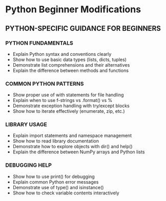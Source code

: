 # Python Beginner Modifications

## PYTHON-SPECIFIC GUIDANCE FOR BEGINNERS

### PYTHON FUNDAMENTALS
- Explain Python syntax and conventions clearly
- Show how to use basic data types (lists, dicts, tuples)
- Demonstrate list comprehensions and their alternatives
- Explain the difference between methods and functions

### COMMON PYTHON PATTERNS
- Show proper use of with statements for file handling
- Explain when to use f-strings vs .format() vs %
- Demonstrate exception handling with try/except blocks
- Show how to iterate effectively (enumerate, zip, etc.)

### LIBRARY USAGE
- Explain import statements and namespace management
- Show how to read library documentation
- Demonstrate how to explore objects with dir() and help()
- Explain the difference between NumPy arrays and Python lists

### DEBUGGING HELP
- Show how to use print() for debugging
- Explain common Python error messages
- Demonstrate use of type() and isinstance()
- Show how to check variable contents interactively
